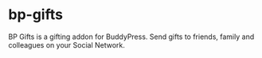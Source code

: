 # bp-gifts
BP Gifts is a gifting addon for BuddyPress. Send gifts to friends, family and colleagues on your Social Network.
